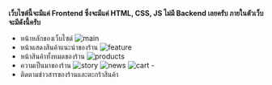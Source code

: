  **เว็บไซต์นี้จะมีแค่ Frontend ซึ่งจะมีแค่ HTML, CSS, JS ไม่มี Backend เลยครับ ภายในตัวเว็บจะมีดังนี้ครับ**
- หน้าหลักของเว็บไซต์
![main](https://user-images.githubusercontent.com/32282316/188274016-d072d914-e06d-4976-9df7-8d4e7dbada18.png) 
- หน้าแสดงสินค้าแนะนำของร้าน
![feature](https://user-images.githubusercontent.com/32282316/188274050-d7c3f47d-0a9e-408a-9a41-f8e9589fa8d5.png) 
- หน้าสินค้าทั้งหมดของร้าน
![products](https://user-images.githubusercontent.com/32282316/188274159-81126ae3-d989-4bff-b9a5-daca0dc457fc.png) 
- ความเป็นมาของร้าน
![story](https://user-images.githubusercontent.com/32282316/188274176-2a9d7cd8-c31a-456a-9b71-3e6707f6e4e8.png) 
![news](https://user-images.githubusercontent.com/32282316/188274151-2477ec28-faf4-4784-945e-c8237168c5a9.png)
![cart](https://user-images.githubusercontent.com/32282316/188274372-73a10ab3-c4a9-48e6-a4f6-a6016031015c.png) - 
- ติดตามข่าวสารของร้านและตะกร้าสินค้า

